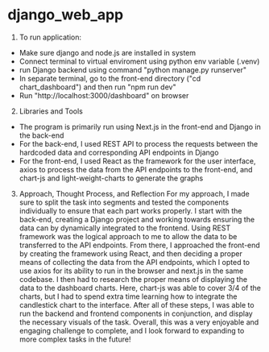 # django_web_app

1. To run application:
- Make sure django and node.js are installed in system
- Connect terminal to virtual enviroment using python env variable (.venv)
- run Django backend using command "python manage.py runserver"
- In separate terminal, go to the front-end directory ("cd chart_dashboard") and then run "npm run dev"
- Run "http://localhost:3000/dashboard" on browser

2. Libraries and Tools
- The program is primarily run using Next.js in the front-end and Django in the back-end
- For the back-end, I used REST API to process the requests between the hardcoded data and corresponding API endpoints in Django
- For the front-end, I used React as the framework for the user interface, axios to process the data from the API endpoints to the front-end, and chart-js and light-weight-charts to generate the graphs

3. Approach, Thought Process, and Reflection
For my approach, I made sure to split the task into segments and tested the components individually to ensure that each part works properly. I start with the back-end, creating a Django project and working towards ensuring the data can by dynamically integrated to the frontend. Using REST framework was the logical approach to me to allow the data to be transferred to the API endpoints. From there, I approached the front-end by creating the framework using React, and then deciding a proper means of collecting the data from the API endpoints, which I opted to use axios for its ability to run in the browser and next.js in the same codebase. I then had to research the proper means of displaying the data to the dashboard charts. Here, chart-js was able to cover 3/4 of the charts, but I had to spend extra time learning how to integrate the candlestick chart to the interface. After all of these steps, I was able to run the backend and frontend components in conjunction, and display the necessary visuals of the task. Overall, this was a very enjoyable and engaging challenge to complete, and I look forward to expanding to more complex tasks in the future!